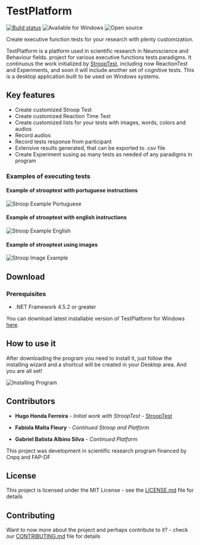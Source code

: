 ﻿
# TestPlatform
[![Build status](https://ci.appveyor.com/api/projects/status/ldpimyp67n2c14mh?svg=true)](https://ci.appveyor.com/project/fabiolamfleury/test-platform)
![Available for Windows](https://img.shields.io/badge/Available%20for-Windows-blue.svg)
![Open source](https://camo.githubusercontent.com/d9ce827af4ec2b7b3c52ce4595bbb354d8b21405/68747470733a2f2f6261646765732e66726170736f66742e636f6d2f6f732f76312f6f70656e2d736f757263652e7376673f763d313032)

Create executive function tests for your research with plenty customization.

TestPlatform is a platform used in scientific research in Neuroscience and Behaviour fields. project for various executive functions tests paradigms. It continuous the work initialized by [StroopTest](https://github.com/lab-neuro-comp/StroopTest), including now ReactionTest and Experiments, and soon it will include another set of cognitive tests. This is a desktop application built to be used on Windows systems.

## Key features

* Create customized Stroop Test 
* Create customized Reaction Time Test
* Create customized lists for your tests with images, words, colors and audios
* Record audios
* Record tests response from participant
* Extensive results generated, that can be exported to .csv file
* Create Experiment susing as many tests as needed of any paradigms in program

### Examples of executing tests

#### Example of strooptest with portuguese instructions

![Stroop Example Portuguese](https://github.com/lab-neuro-comp/Test-Platform/blob/master/images/stroop_example_pt-BR.gif?raw=true)

#### Example of strooptest with english instructions

![Stroop Example English](https://github.com/lab-neuro-comp/Test-Platform/blob/master/images/stroop_example_en-US.gif?raw=true)


#### Example of strooptest using images

![Stroop Image Example](https://github.com/lab-neuro-comp/Test-Platform/blob/master/images/stroop_example_image.gif?raw=true)

## Download

### Prerequisites

* .NET Framework 4.5.2 or greater

You can download latest installable version of TestPlatform for Windows [here](https://github.com/lab-neuro-comp/Test-Platform/releases/latest).

## How to use it

After downloading the program you need to install it, just follow the installing wizard and a shortcut will be created in your Desktop area. And you are all set!

![Installing Program](https://github.com/lab-neuro-comp/Test-Platform/blob/master/images/installing_program.gif?raw=true)

## Contributors

* **Hugo Honda Ferreira** - *Initial work with StroopTest* - [StroopTest](https://github.com/lab-neuro-comp/StroopTest)

* **Fabíola Malta Fleury** - *Continued Stroop and Platform*

* **Gabriel Batista Albino Silva** - *Continued Platform*

This project was development in scientific research program financed by Cnpq and FAP-DF

## License

This project is licensed under the MIT License - see the [LICENSE.md](LICENSE.md) file for details

## Contributing

Want to now more about the project and perhaps contribute to it? - check our [CONTRIBUTING.md](CONTRIBUTING.md) file for details